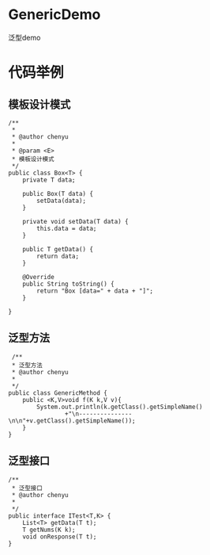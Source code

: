 # GenericDemo
泛型demo

# 代码举例

## 模板设计模式

    /**
     * 
     * @author chenyu
     *
     * @param <E>
     * 模板设计模式
     */
    public class Box<T> {
    	private T data;
    
    	public Box(T data) {
    		setData(data);
    	}
    
    	private void setData(T data) {
    		this.data = data;
    	}
    
    	public T getData() {
    		return data;
    	}
    
    	@Override
    	public String toString() {
    		return "Box [data=" + data + "]";
    	}
    
    }
    
    
## 泛型方法


     /**
     * 泛型方法
     * @author chenyu
     *
     */
    public class GenericMethod {
    	public <K,V>void f(K k,V v){
    		System.out.println(k.getClass().getSimpleName()
    				+"\n---------------\n\n"+v.getClass().getSimpleName());
    	}
    }
    
## 泛型接口

    /**
     * 泛型接口
     * @author chenyu
     *
     */
    public interface ITest<T,K> {
    	List<T> getData(T t);
    	T getNums(K k);
    	void onResponse(T t);
    }
    
    
    
    
    
    

